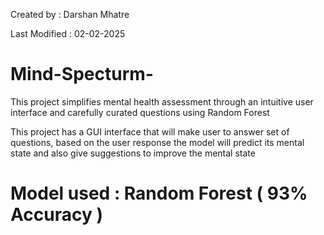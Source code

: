 Created by : Darshan Mhatre

Last Modified : 02-02-2025

# Mind-Specturm-
This project simplifies mental health assessment through an intuitive user interface and carefully curated questions using Random Forest

This project has a GUI interface that will make user to answer set of questions, based on the user response the model will predict its mental state and also give suggestions to improve the mental state 

# Model used : Random Forest ( 93% Accuracy ) 

